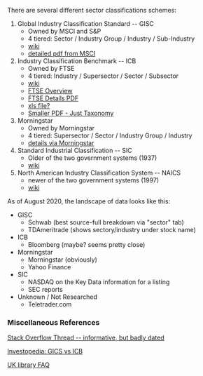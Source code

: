 There are several different sector classifications schemes:
1. Global Industry Classification Standard -- GISC
   * Owned by MSCI and S&P
   * 4 tiered: Sector / Industry Group / Industry / Sub-Industry
   * [wiki](https://en.wikipedia.org/wiki/Global_Industry_Classification_Standard)
   * [detailed pdf from MSCI](https://www.msci.com/documents/1296102/11185224/GICS+Methodology+2020.pdf/9caadd09-790d-3d60-455b-2a1ed5d1e48c?t=1578405935658)
2. Industry Classification Benchmark -- ICB
   * Owned by FTSE
   * 4 tiered: Industry / Supersector / Sector / Subsector
   * [wiki](https://en.wikipedia.org/wiki/Industry_Classification_Benchmark)
   * [FTSE Overview](https://www.ftserussell.com/data/industry-classification-benchmark-icb)
   * [FTSE Details PDF](https://research.ftserussell.com/products/downloads/ICB_Rules_new.pdf)
   * [xls file?](https://www.ftserussell.com/files/support-document/icb-structure-definitions)
   * [Smaller PDF  - Just Taxonomy](https://content.ftserussell.com/sites/default/files/support_document/ICB%20Taxonomy%20overview%20Cut%20Sheet_V03.pdf)
3. Morningstar
   * Owned by Morningstar
   * 4 tiered: Supersector / Sector / Industry Group / Industry
   * [details via Morningstar](https://indexes.morningstar.com/resources/PDF/Methodology%20Documents/SectorArticle.pdf)
4. Standard Industrial Classification -- SIC
   * Older of the two government systems (1937)
   * [wiki](https://en.wikipedia.org/wiki/Standard_Industrial_Classification)
5. North American Industry Classification System -- NAICS
   * newer of the two government systems (1997)
   * [wiki](https://en.wikipedia.org/wiki/North_American_Industry_Classification_System)

As of August 2020, the landscape of data looks like this:
* GISC
  * Schwab (best source-full breakdown via "sector" tab)
  * TDAmeritrade (shows sectory/industry under stock name)
* ICB
  * Bloomberg (maybe? seems pretty close)
* Morningstar
  * Morningstar (obviously)
  * Yahoo Finance
* SIC
  * NASDAQ on the Key Data information for a listing
  * SEC reports
* Unknown / Not Researched
  * Teletrader.com

### Miscellaneous References
[Stack Overflow Thread -- informative, but badly dated](https://stackoverflow.com/questions/11339993/getting-stocks-by-industry-via-yahoo-finance/11773216)

[Investopedia: GICS vs ICB](https://www.investopedia.com/articles/stocks/08/global-industry-classification-industrial-classification-benchmark.asp)

[UK library FAQ](https://manchester-uk.libanswers.com/teaching-and-learning/faq/193068)
